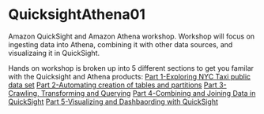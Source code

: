# QuicksightAthena01
Amazon QuickSight and Amazon Athena workshop. Workshop will focus on ingesting data into Athena, combining it with other data sources, and visualizaing it in QuickSight.

Hands on workshop is broken up into 5 different sections to get you familar with the Quicksight and Athena products:
[Part 1-Exploring NYC Taxi public data set](./Part1)
[Part 2-Automating creation of tables and partitions](./Part-2)
[Part 3-Crawling, Transforming and Querying](./Part-3)
[Part 4-Combining and Joining Data in QuickSight](./Part-4)
[Part 5-Visualizing and Dashbaording with QuickSight](./Part-5)
